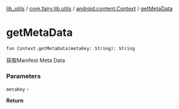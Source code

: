 [lib_utils](../../index.md) / [com.fairy.lib.utils](../index.md) / [android.content.Context](index.md) / [getMetaData](./get-meta-data.md)

# getMetaData

`fun Context.getMetaData(metaKey: String): String`

获取Manifest Meta Data

### Parameters

`metaKey` -

**Return**

